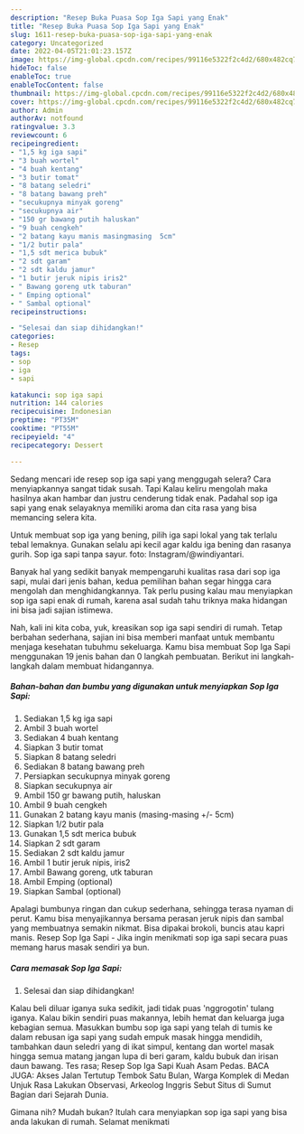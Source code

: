 ```yaml
---
description: "Resep Buka Puasa Sop Iga Sapi yang Enak"
title: "Resep Buka Puasa Sop Iga Sapi yang Enak"
slug: 1611-resep-buka-puasa-sop-iga-sapi-yang-enak
category: Uncategorized
date: 2022-04-05T21:01:23.157Z
image: https://img-global.cpcdn.com/recipes/99116e5322f2c4d2/680x482cq70/sop-iga-sapi-foto-resep-utama.jpg
hideToc: false
enableToc: true
enableTocContent: false
thumbnail: https://img-global.cpcdn.com/recipes/99116e5322f2c4d2/680x482cq70/sop-iga-sapi-foto-resep-utama.jpg
cover: https://img-global.cpcdn.com/recipes/99116e5322f2c4d2/680x482cq70/sop-iga-sapi-foto-resep-utama.jpg
author: Admin
authorAv: notfound
ratingvalue: 3.3
reviewcount: 6
recipeingredient:
- "1,5 kg iga sapi"
- "3 buah wortel"
- "4 buah kentang"
- "3 butir tomat"
- "8 batang seledri"
- "8 batang bawang preh"
- "secukupnya minyak goreng"
- "secukupnya air"
- "150 gr bawang putih haluskan"
- "9 buah cengkeh"
- "2 batang kayu manis masingmasing  5cm"
- "1/2 butir pala"
- "1,5 sdt merica bubuk"
- "2 sdt garam"
- "2 sdt kaldu jamur"
- "1 butir jeruk nipis iris2"
- " Bawang goreng utk taburan"
- " Emping optional"
- " Sambal optional"
recipeinstructions:

- "Selesai dan siap dihidangkan!"
categories:
- Resep
tags:
- sop
- iga
- sapi

katakunci: sop iga sapi 
nutrition: 144 calories
recipecuisine: Indonesian
preptime: "PT35M"
cooktime: "PT55M"
recipeyield: "4"
recipecategory: Dessert

---
```



Sedang mencari ide resep sop iga sapi yang menggugah selera? Cara menyiapkannya sangat tidak susah. Tapi Kalau keliru mengolah maka hasilnya akan hambar dan justru cenderung tidak enak. Padahal sop iga sapi yang enak selayaknya memiliki aroma dan cita rasa yang bisa memancing selera kita.


Untuk membuat sop iga yang bening, pilih iga sapi lokal yang tak terlalu tebal lemaknya. Gunakan selalu api kecil agar kaldu iga bening dan rasanya gurih. Sop iga sapi tanpa sayur. foto: Instagram/@windiyantari.

Banyak hal yang sedikit banyak mempengaruhi kualitas rasa dari sop iga sapi, mulai dari jenis bahan, kedua pemilihan bahan segar hingga cara mengolah dan menghidangkannya. Tak perlu pusing kalau mau menyiapkan sop iga sapi enak di rumah, karena asal sudah tahu triknya maka hidangan ini bisa jadi sajian istimewa.


Nah, kali ini kita coba, yuk, kreasikan sop iga sapi sendiri di rumah. Tetap berbahan sederhana, sajian ini bisa memberi manfaat untuk membantu menjaga kesehatan tubuhmu sekeluarga. Kamu bisa membuat Sop Iga Sapi menggunakan 19 jenis bahan dan 0 langkah pembuatan. Berikut ini langkah-langkah dalam membuat hidangannya.

<!--inarticleads1-->

##### Bahan-bahan dan bumbu yang digunakan untuk menyiapkan Sop Iga Sapi:

1. Sediakan 1,5 kg iga sapi
1. Ambil 3 buah wortel
1. Sediakan 4 buah kentang
1. Siapkan 3 butir tomat
1. Siapkan 8 batang seledri
1. Sediakan 8 batang bawang preh
1. Persiapkan secukupnya minyak goreng
1. Siapkan secukupnya air
1. Ambil 150 gr bawang putih, haluskan
1. Ambil 9 buah cengkeh
1. Gunakan 2 batang kayu manis (masing-masing +/- 5cm)
1. Siapkan 1/2 butir pala
1. Gunakan 1,5 sdt merica bubuk
1. Siapkan 2 sdt garam
1. Sediakan 2 sdt kaldu jamur
1. Ambil 1 butir jeruk nipis, iris2
1. Ambil  Bawang goreng, utk taburan
1. Ambil  Emping (optional)
1. Siapkan  Sambal (optional)


Apalagi bumbunya ringan dan cukup sederhana, sehingga terasa nyaman di perut. Kamu bisa menyajikannya bersama perasan jeruk nipis dan sambal yang membuatnya semakin nikmat. Bisa dipakai brokoli, buncis atau kapri manis. Resep Sop Iga Sapi - Jika ingin menikmati sop iga sapi secara puas memang harus masak sendiri ya bun. 

<!--inarticleads2-->

##### Cara memasak Sop Iga Sapi:


1. Selesai dan siap dihidangkan!

Kalau beli diluar iganya suka sedikit, jadi tidak puas &#39;nggrogotin&#39; tulang iganya. Kalau bikin sendiri puas makannya, lebih hemat dan keluarga juga kebagian semua. Masukkan bumbu sop iga sapi yang telah di tumis ke dalam rebusan iga sapi yang sudah empuk masak hingga mendidih, tambahkan daun seledri yang di ikat simpul, kentang dan wortel masak hingga semua matang jangan lupa di beri garam, kaldu bubuk dan irisan daun bawang. Tes rasa; Resep Sop Iga Sapi Kuah Asam Pedas. BACA JUGA: Akses Jalan Tertutup Tembok Satu Bulan, Warga Komplek di Medan Unjuk Rasa Lakukan Observasi, Arkeolog Inggris Sebut Situs di Sumut Bagian dari Sejarah Dunia. 

Gimana nih? Mudah bukan? Itulah cara menyiapkan sop iga sapi yang bisa anda lakukan di rumah. Selamat menikmati
